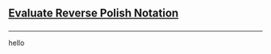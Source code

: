 <h2><a href="https://leetcode.com/problems/evaluate-reverse-polish-notation/submissions/861187700/">Evaluate Reverse Polish Notation</a></h2><h3></h3><hr>hello